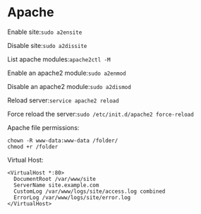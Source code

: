# Apache

Enable site:`
sudo a2ensite
`

Disable site:`
sudo a2dissite
`

List apache modules:`
apache2ctl -M
`

Enable an apache2 module:`
sudo a2enmod
`

Disable an apache2 module:`
sudo a2dismod
`

Reload server:`
service apache2 reload
`

Force reload the server:`
sudo /etc/init.d/apache2 force-reload
`

Apache file permissions:
```
chown -R www-data:www-data /folder/
chmod +r /folder
```

Virtual Host:
```
<VirtualHost *:80>
  DocumentRoot /var/www/site
  ServerName site.example.com
  CustomLog /var/www/logs/site/access.log combined
  ErrorLog /var/www/logs/site/error.log
</VirtualHost>
```